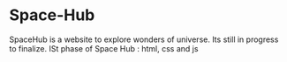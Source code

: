 # Space-Hub
SpaceHub is a website to explore wonders of universe.
Its still in progress to finalize.
ISt phase of Space Hub : html, css and js

